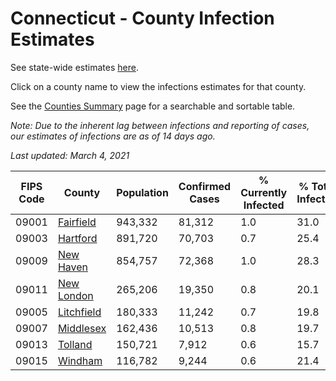 # Connecticut - County Infection Estimates

See state-wide estimates [here](/infections/us-ct).

Click on a county name to view the infections estimates for that county.

See the [Counties Summary](/infections/summary-counties) page for a searchable and sortable table.

*Note: Due to the inherent lag between infections and reporting of cases, our estimates of infections are as of 14 days ago.*

*Last updated: March 4, 2021*

|   FIPS Code |                   County |   Population |   Confirmed Cases |   % Currently Infected |   % Total Infected |
|-------------|--------------------------|--------------|-------------------|------------------------|--------------------|
|       09001 |   [Fairfield](fairfield) |      943,332 |            81,312 |                    1.0 |               31.0 |
|       09003 |     [Hartford](hartford) |      891,720 |            70,703 |                    0.7 |               25.4 |
|       09009 |   [New Haven](new-haven) |      854,757 |            72,368 |                    1.0 |               28.3 |
|       09011 | [New London](new-london) |      265,206 |            19,350 |                    0.8 |               20.1 |
|       09005 | [Litchfield](litchfield) |      180,333 |            11,242 |                    0.7 |               19.8 |
|       09007 |   [Middlesex](middlesex) |      162,436 |            10,513 |                    0.8 |               19.7 |
|       09013 |       [Tolland](tolland) |      150,721 |             7,912 |                    0.6 |               15.7 |
|       09015 |       [Windham](windham) |      116,782 |             9,244 |                    0.6 |               21.4 |